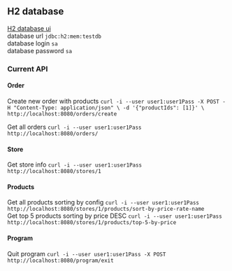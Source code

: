 ## **H2 database**
[H2 database ui](http://localhost:8080/h2-console) \
database url `jdbc:h2:mem:testdb` \
database login `sa` \
database password `sa`

### Current API

#### Order
Create new order with products `curl -i --user user1:user1Pass -X POST -H "Content-Type: application/json" \
-d '{"productIds": [1]}' \
http://localhost:8080/orders/create`

Get all orders `curl -i --user user1:user1Pass http://localhost:8080/orders/`
#### Store
Get store info `curl -i --user user1:user1Pass http://localhost:8080/stores/1` 
#### Products
Get all products sorting by config `curl -i --user user1:user1Pass http://localhost:8080/stores/1/products/sort-by-price-rate-name` \
Get top 5 products sorting by price DESC `curl -i --user user1:user1Pass http://localhost:8080/stores/1/products/top-5-by-price`
#### Program
Quit program `curl -i --user user1:user1Pass -X POST http://localhost:8080/program/exit`